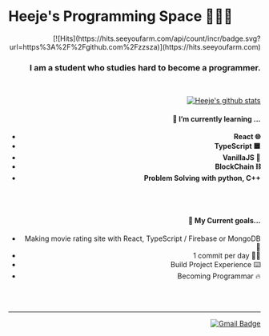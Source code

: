 # Heeje's Programming Space 🧑🏻‍💻


  <div align=right>
  <div align=right>
  [![Hits](https://hits.seeyoufarm.com/api/count/incr/badge.svg?url=https%3A%2F%2Fgithub.com%2Fzzsza)](https://hits.seeyoufarm.com) 
	
  </div>

### I am a student who studies hard to become a programmer. 

</br>

[![Heeje's github stats](https://github-readme-stats.vercel.app/api?username=holim0)](https://github.com/anuraghazra/github-readme-stats)





#### **🌱 I’m currently learning ...**

- **React 🌐**
- **TypeScript 🟦**
- **VanillaJS 🍨**
- **BlockChain ⛓**
- **Problem Solving with python, C++**



</br></br>



#### **🎯 My Current goals...**

- Making movie rating site with React, TypeScript / Firebase or MongoDB :hammer:
- 1 commit per day 👍🏻
- Build Project Experience ⌨️
- Becoming Programmar 🔥

</br></br>

---

  [![Gmail Badge](https://img.shields.io/badge/Gmail-d14836?style=flat-square&logo=Gmail&logoColor=white&link=mailto:holim1226@gmail.com)](mailto:holim1226@gmail.com)











<!--
**holim0/holim0** is a ✨ _special_ ✨ repository because its `README.md` (this file) appears on your GitHub profile.

Here are some ideas to get you started:

- 🔭 I’m currently working on ...
- 🌱 I’m currently learning ...
- 👯 I’m looking to collaborate on ...
- 🤔 I’m looking for help with ...
- 💬 Ask me about ...
- 📫 How to reach me: ...
- 😄 Pronouns: ...
- ⚡ Fun fact: ...
-->
